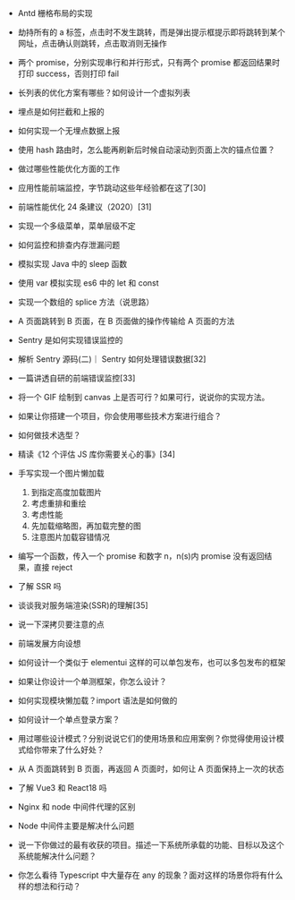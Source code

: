 - Antd 栅格布局的实现
- 劫持所有的 a 标签，点击时不发生跳转，而是弹出提示框提示即将跳转到某个网址，点击确认则跳转，点击取消则无操作
- 两个 promise，分别实现串行和并行形式，只有两个 promise 都返回结果时打印 success，否则打印 fail
- 长列表的优化方案有哪些？如何设计一个虚拟列表
- 埋点是如何拦截和上报的
- 如何实现一个无埋点数据上报
- 使用 hash 路由时，怎么能再刷新后时候自动滚动到页面上次的锚点位置？
- 做过哪些性能优化方面的工作
- 应用性能前端监控，字节跳动这些年经验都在这了[30]
- 前端性能优化 24 条建议（2020）[31]
- 实现一个多级菜单，菜单层级不定
- 如何监控和排查内存泄漏问题
- 模拟实现 Java 中的 sleep 函数
- 使用 var 模拟实现 es6 中的 let 和 const
- 实现一个数组的 splice 方法（说思路）
- A 页面跳转到 B 页面，在 B 页面做的操作传输给 A 页面的方法
- Sentry 是如何实现错误监控的
- 解析 Sentry 源码(二)｜ Sentry 如何处理错误数据[32]
- 一篇讲透自研的前端错误监控[33]
- 将一个 GIF 绘制到 canvas 上是否可行？如果可行，说说你的实现方法。
- 如果让你搭建一个项目，你会使用哪些技术方案进行组合？
- 如何做技术选型？
- 精读《12 个评估 JS 库你需要关心的事》[34]
- 手写实现一个图片懒加载

  1.  到指定高度加载图片
  2.  考虑重排和重绘
  3.  考虑性能
  4.  先加载缩略图，再加载完整的图
  5.  注意图片加载容错情况

- 编写一个函数，传入一个 promise 和数字 n，n(s)内 promise 没有返回结果，直接 reject
- 了解 SSR 吗
- 谈谈我对服务端渲染(SSR)的理解[35]
- 说一下深拷贝要注意的点
- 前端发展方向设想
- 如何设计一个类似于 elementui 这样的可以单包发布，也可以多包发布的框架
- 如果让你设计一个单测框架，你怎么设计？
- 如何实现模块懒加载？import 语法是如何做的
- 如何设计一个单点登录方案？
- 用过哪些设计模式？分别说说它们的使用场景和应用案例？你觉得使用设计模式给你带来了什么好处？
- 从 A 页面跳转到 B 页面，再返回 A 页面时，如何让 A 页面保持上一次的状态
- 了解 Vue3 和 React18 吗
- Nginx 和 node 中间件代理的区别
- Node 中间件主要是解决什么问题
- 说一下你做过的最有收获的项目。描述一下系统所承载的功能、目标以及这个系统能解决什么问题？
- 你怎么看待 Typescript 中大量存在 any 的现象？面对这样的场景你将有什么样的想法和行动？
